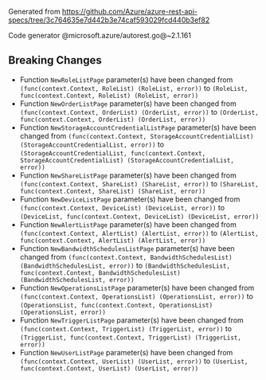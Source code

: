 Generated from https://github.com/Azure/azure-rest-api-specs/tree/3c764635e7d442b3e74caf593029fcd440b3ef82

Code generator @microsoft.azure/autorest.go@~2.1.161

## Breaking Changes

- Function `NewRoleListPage` parameter(s) have been changed from `(func(context.Context, RoleList) (RoleList, error))` to `(RoleList, func(context.Context, RoleList) (RoleList, error))`
- Function `NewOrderListPage` parameter(s) have been changed from `(func(context.Context, OrderList) (OrderList, error))` to `(OrderList, func(context.Context, OrderList) (OrderList, error))`
- Function `NewStorageAccountCredentialListPage` parameter(s) have been changed from `(func(context.Context, StorageAccountCredentialList) (StorageAccountCredentialList, error))` to `(StorageAccountCredentialList, func(context.Context, StorageAccountCredentialList) (StorageAccountCredentialList, error))`
- Function `NewShareListPage` parameter(s) have been changed from `(func(context.Context, ShareList) (ShareList, error))` to `(ShareList, func(context.Context, ShareList) (ShareList, error))`
- Function `NewDeviceListPage` parameter(s) have been changed from `(func(context.Context, DeviceList) (DeviceList, error))` to `(DeviceList, func(context.Context, DeviceList) (DeviceList, error))`
- Function `NewAlertListPage` parameter(s) have been changed from `(func(context.Context, AlertList) (AlertList, error))` to `(AlertList, func(context.Context, AlertList) (AlertList, error))`
- Function `NewBandwidthSchedulesListPage` parameter(s) have been changed from `(func(context.Context, BandwidthSchedulesList) (BandwidthSchedulesList, error))` to `(BandwidthSchedulesList, func(context.Context, BandwidthSchedulesList) (BandwidthSchedulesList, error))`
- Function `NewOperationsListPage` parameter(s) have been changed from `(func(context.Context, OperationsList) (OperationsList, error))` to `(OperationsList, func(context.Context, OperationsList) (OperationsList, error))`
- Function `NewTriggerListPage` parameter(s) have been changed from `(func(context.Context, TriggerList) (TriggerList, error))` to `(TriggerList, func(context.Context, TriggerList) (TriggerList, error))`
- Function `NewUserListPage` parameter(s) have been changed from `(func(context.Context, UserList) (UserList, error))` to `(UserList, func(context.Context, UserList) (UserList, error))`
